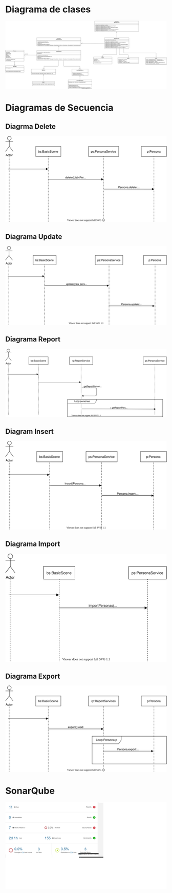 # Diagrama de clases

![](img/UML.svg)

 # Diagramas de Secuencia

 ## Diagrma Delete
 ![](img/S1.svg)

 ## Diagrama Update
 ![](img/S2.svg)

 ## Diagrama Report
 ![](img/S3.svg)

 ## Diagram Insert
 ![](img/S4.svg)

 ## Diagrama Import
 ![](img/S5.svg)

 ## Diagrama Export
 ![](img/S6.svg)

 # SonarQube

 ![](img/Sonar.png)
